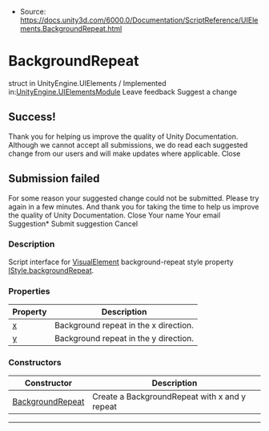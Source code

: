 * Source: https://docs.unity3d.com/6000.0/Documentation/ScriptReference/UIElements.BackgroundRepeat.html

# BackgroundRepeat
struct in UnityEngine.UIElements
/
Implemented in:[UnityEngine.UIElementsModule](https://docs.unity3d.com/6000.0/Documentation/ScriptReference/UnityEngine.UIElementsModule.html)
Leave feedback
Suggest a change
## Success!
Thank you for helping us improve the quality of Unity Documentation. Although we cannot accept all submissions, we do read each suggested change from our users and will make updates where applicable.
Close
## Submission failed
For some reason your suggested change could not be submitted. Please <a>try again</a> in a few minutes. And thank you for taking the time to help us improve the quality of Unity Documentation.
Close
Your name Your email Suggestion* Submit suggestion
Cancel
### Description
Script interface for [VisualElement](https://docs.unity3d.com/6000.0/Documentation/ScriptReference/UIElements.VisualElement.html) background-repeat style property [IStyle.backgroundRepeat](https://docs.unity3d.com/6000.0/Documentation/ScriptReference/UIElements.IStyle-backgroundRepeat.html). 
### Properties
Property | Description  
---|---  
[x](https://docs.unity3d.com/6000.0/Documentation/ScriptReference/UIElements.BackgroundRepeat-x.html) |  Background repeat in the x direction.   
[y](https://docs.unity3d.com/6000.0/Documentation/ScriptReference/UIElements.BackgroundRepeat-y.html) |  Background repeat in the y direction.   
### Constructors
Constructor | Description  
---|---  
[BackgroundRepeat](https://docs.unity3d.com/6000.0/Documentation/ScriptReference/UIElements.BackgroundRepeat-ctor.html) |  Create a BackgroundRepeat with x and y repeat   
* * *
